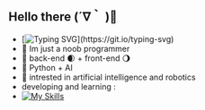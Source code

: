 ## Hello there (´∇｀ )👋 
- [![Typing SVG](https://readme-typing-svg.demolab.com?font=Fira+Code&pause=1000&width=435&lines="+Hello+world+")](https://git.io/typing-svg)
 - 🎃 Im just a noob programmer 
 - 🔵 back-end 🌒 + front-end 🌖
 - 🐍 Python + AI
 - 🧬 intrested in artificial intelligence and robotics
 - developing and learning :
 - [![My Skills](https://skillicons.dev/icons?i=py,cpp,cs,c,mysql,java,php,wordpress)](https://skillicons.dev)
 
 
<!--
**Bita404/Bita404** is a ✨ _special_ ✨ repository because its `README.md` (this file) appears on your GitHub profile.

Here are some ideas to get you started:

- 🔭 I’m currently working on ...
- 🌱 I’m currently learning ...
- 👯 I’m looking to collaborate on ...
- 🤔 I’m looking for help with ...
- 💬 Ask me about ...
- 📫 How to reach me: ...
- 😄 Pronouns: ...
- ⚡ Fun fact: ...
-->
